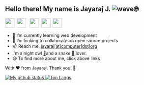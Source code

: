 ## Hello there! My name is Jayaraj J.  ![wave](https://media.tenor.com/images/2c8bf89e4b3d616e8c32e703a610daeb/tenor.gif)🤓

[<img src="https://www.flaticon.com/svg/static/icons/svg/1384/1384014.svg" width=30 height= 30>](https://linkedin.com/in/jyjnair) &nbsp;[<img src="https://www.flaticon.com/svg/static/icons/svg/1384/1384015.svg" width=30 height= 30>](https://instagram.com/_jyrj_) &nbsp; [<img src="https://www.flaticon.com/svg/static/icons/svg/1384/1384005.svg" width=30 height= 30>](https://facebook.com/jyjnair) &nbsp;[<img src="https://www.flaticon.com/svg/static/icons/svg/95/95627.svg" width=30 height= 30>](mailto:jayarajevur@gmail.com?subject=Hi!%20I%20found%20you%20from%20Github) &nbsp;[<img src="https://www.flaticon.com/svg/static/icons/svg/1384/1384017.svg" width=30 height= 30>](https://twitter.com/jyrj_j)

- 🌱 I’m currently learning web development
- 👯 I’m looking to collaborate on open source projects
- 📫 Reach me: [jayaraj[at]computer[dot]org](mailto:jayaraj@computer.org?subject=Hi!%20I%20found%20you%20from%20Github "Mail to me")
- I'm a night owl [🦉](https://emojipedia.org/owl/)and a snake [🐍](https://emojipedia.org/snake/) lover.
- 😃 To find more about me, click above links

With ❤️ from Jayaraj. Thank you! [🙏](https://emojipedia.org/folded-hands/)

<u> [![My github status](https://github-readme-stats.vercel.app/api?username=jyrj&show_icons=true&count_private=true&hide=stars&theme=radical)](https://github.com/jyrj)
 </u> <u> [![Top Langs](https://github-readme-stats.vercel.app/api/top-langs/?username=jyrj&hide=jupyter+notebook&layout=compact&theme=radical)](https://github.com/jyrj) </u>




<!--- Hmm... Hmm..LOOK WHO IS HERE! LIKED MY README? Follow me on GitHub, I will definetely follow you back! Thank you! -->

